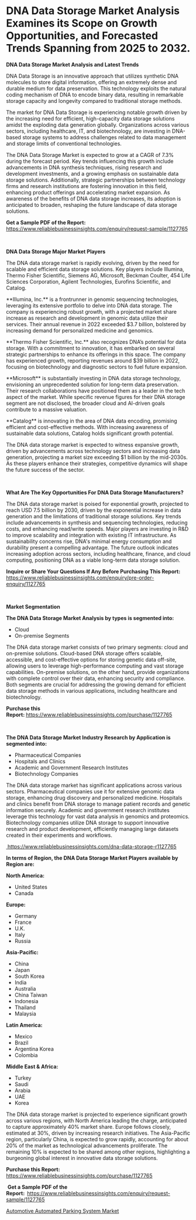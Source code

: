 <p><h1>DNA Data Storage Market Analysis Examines its Scope on Growth Opportunities, and Forecasted Trends Spanning from 2025 to 2032.</h1></p><p><strong>DNA Data Storage Market Analysis and Latest Trends</strong></p>
<p><p>DNA Data Storage is an innovative approach that utilizes synthetic DNA molecules to store digital information, offering an extremely dense and durable medium for data preservation. This technology exploits the natural coding mechanism of DNA to encode binary data, resulting in remarkable storage capacity and longevity compared to traditional storage methods.</p><p>The market for DNA Data Storage is experiencing notable growth driven by the increasing need for efficient, high-capacity data storage solutions amidst the exploding data generation globally. Organizations across various sectors, including healthcare, IT, and biotechnology, are investing in DNA-based storage systems to address challenges related to data management and storage limits of conventional technologies. </p><p>The DNA Data Storage Market is expected to grow at a CAGR of 7.3% during the forecast period. Key trends influencing this growth include advancements in DNA synthesis techniques, rising research and development investments, and a growing emphasis on sustainable data storage solutions. Additionally, strategic partnerships between technology firms and research institutions are fostering innovation in this field, enhancing product offerings and accelerating market expansion. As awareness of the benefits of DNA data storage increases, its adoption is anticipated to broaden, reshaping the future landscape of data storage solutions.</p></p>
<p><strong>Get a Sample PDF of the Report:&nbsp;</strong> <a href="https://www.reliablebusinessinsights.com/enquiry/request-sample/1127765?utm_campaign=3148&utm_medium=2&utm_source=Github&utm_content=ia&utm_term=06032025&utm_id=dna-data-storage">https://www.reliablebusinessinsights.com/enquiry/request-sample/1127765</a></p>
<p>&nbsp;</p>
<p><strong>DNA Data Storage Major Market Players</strong></p>
<p><p>The DNA data storage market is rapidly evolving, driven by the need for scalable and efficient data storage solutions. Key players include Illumina, Thermo Fisher Scientific, Siemens AG, Microsoft, Beckman Coulter, 454 Life Sciences Corporation, Agilent Technologies, Eurofins Scientific, and Catalog.</p><p>**Illumina, Inc.** is a frontrunner in genomic sequencing technologies, leveraging its extensive portfolio to delve into DNA data storage. The company is experiencing robust growth, with a projected market share increase as research and development in genomic data utilize their services. Their annual revenue in 2022 exceeded $3.7 billion, bolstered by increasing demand for personalized medicine and genomics.</p><p>**Thermo Fisher Scientific, Inc.** also recognizes DNA’s potential for data storage. With a commitment to innovation, it has embarked on several strategic partnerships to enhance its offerings in this space. The company has experienced growth, reporting revenues around $39 billion in 2022, focusing on biotechnology and diagnostic sectors to fuel future expansion.</p><p>**Microsoft** is substantially investing in DNA data storage technology, envisioning an unprecedented solution for long-term data preservation. Their research collaborations have positioned them as a leader in the tech aspect of the market. While specific revenue figures for their DNA storage segment are not disclosed, the broader cloud and AI-driven goals contribute to a massive valuation.</p><p>**Catalog** is innovating in the area of DNA data encoding, promising efficient and cost-effective methods. With increasing awareness of sustainable data solutions, Catalog holds significant growth potential.</p><p>The DNA data storage market is expected to witness expansive growth, driven by advancements across technology sectors and increasing data generation, projecting a market size exceeding $1 billion by the mid-2030s. As these players enhance their strategies, competitive dynamics will shape the future success of the sector.</p></p>
<p>&nbsp;</p>
<p><strong>What Are The Key Opportunities For DNA Data Storage Manufacturers?</strong></p>
<p><p>The DNA data storage market is poised for exponential growth, projected to reach USD 7.5 billion by 2030, driven by the exponential increase in data generation and the limitations of traditional storage solutions. Key trends include advancements in synthesis and sequencing technologies, reducing costs, and enhancing read/write speeds. Major players are investing in R&D to improve scalability and integration with existing IT infrastructure. As sustainability concerns rise, DNA's minimal energy consumption and durability present a compelling advantage. The future outlook indicates increasing adoption across sectors, including healthcare, finance, and cloud computing, positioning DNA as a viable long-term data storage solution.</p></p>
<p><strong>Inquire or Share Your Questions If Any Before Purchasing This Report:</strong> <a href="https://www.reliablebusinessinsights.com/enquiry/pre-order-enquiry/1127765?utm_campaign=3148&utm_medium=2&utm_source=Github&utm_content=ia&utm_term=06032025&utm_id=dna-data-storage">https://www.reliablebusinessinsights.com/enquiry/pre-order-enquiry/1127765</a></p>
<p>&nbsp;</p>
<p><strong>Market Segmentation</strong></p>
<p><strong>The DNA Data Storage Market Analysis by types is segmented into:</strong></p>
<p><ul><li>Cloud</li><li>On-premise Segments</li></ul></p>
<p><p>The DNA data storage market consists of two primary segments: cloud and on-premise solutions. Cloud-based DNA storage offers scalable, accessible, and cost-effective options for storing genetic data off-site, allowing users to leverage high-performance computing and vast storage capabilities. On-premise solutions, on the other hand, provide organizations with complete control over their data, enhancing security and compliance. Both segments are crucial for addressing the growing demand for efficient data storage methods in various applications, including healthcare and biotechnology.</p></p>
<p><strong>Purchase this Report:&nbsp;</strong><a href="https://www.reliablebusinessinsights.com/purchase/1127765?utm_campaign=3148&utm_medium=2&utm_source=Github&utm_content=ia&utm_term=06032025&utm_id=dna-data-storage">https://www.reliablebusinessinsights.com/purchase/1127765</a></p>
<p>&nbsp;</p>
<p><strong>The DNA Data Storage Market Industry Research by Application is segmented into:</strong></p>
<p><ul><li>Pharmaceutical Companies</li><li>Hospitals and Clinics</li><li>Academic and Government Research Institutes</li><li>Biotechnology Companies</li></ul></p>
<p><p>The DNA data storage market has significant applications across various sectors. Pharmaceutical companies use it for extensive genomic data storage, enhancing drug discovery and personalized medicine. Hospitals and clinics benefit from DNA storage to manage patient records and genetic information securely. Academic and government research institutes leverage this technology for vast data analysis in genomics and proteomics. Biotechnology companies utilize DNA storage to support innovative research and product development, efficiently managing large datasets created in their experiments and workflows.</p></p>
<p><a href="https://www.reliablebusinessinsights.com/dna-data-storage-r1127765?utm_campaign=3148&utm_medium=2&utm_source=Github&utm_content=ia&utm_term=06032025&utm_id=dna-data-storage">&nbsp;https://www.reliablebusinessinsights.com/dna-data-storage-r1127765</a></p>
<p><strong>In terms of Region, the DNA Data Storage Market Players available by Region are:</strong></p>
<p>
    <p> <strong> North America: </strong>
        <ul>
            <li>United States</li>
            <li>Canada</li>
        </ul>
        </p> 
    <p> <strong> Europe: </strong>
        <ul>
            <li>Germany</li>
            <li>France</li>
            <li>U.K.</li>
            <li>Italy</li>
            <li>Russia</li>
        </ul>
        </p> 
    <p> <strong> Asia-Pacific: </strong>
        <ul>
            <li>China</li>
            <li>Japan</li>
            <li>South Korea</li>
            <li>India</li>
            <li>Australia</li>
            <li>China Taiwan</li>
            <li>Indonesia</li>
            <li>Thailand</li>
            <li>Malaysia</li>
        </ul>
        </p> 
    <p> <strong> Latin America: </strong>
        <ul>
            <li>Mexico</li>
            <li>Brazil</li>
            <li>Argentina Korea</li>
            <li>Colombia</li>
        </ul>
        </p> 
    <p> <strong> Middle East & Africa: </strong>
        <ul>
            <li>Turkey</li>
            <li>Saudi</li>
            <li>Arabia</li>
            <li>UAE</li>
            <li>Korea</li>
        </ul>
    </p>
    </p>
<p><p>The DNA data storage market is projected to experience significant growth across various regions, with North America leading the charge, anticipated to capture approximately 40% market share. Europe follows closely, estimated at 30%, driven by increasing research initiatives. The Asia-Pacific region, particularly China, is expected to grow rapidly, accounting for about 20% of the market as technological advancements proliferate. The remaining 10% is expected to be shared among other regions, highlighting a burgeoning global interest in innovative data storage solutions.</p></p>
<p><strong>Purchase this Report: </strong><a href="https://www.reliablebusinessinsights.com/purchase/1127765?utm_campaign=3148&utm_medium=2&utm_source=Github&utm_content=ia&utm_term=06032025&utm_id=dna-data-storage">https://www.reliablebusinessinsights.com/purchase/1127765</a></p>
<p>&nbsp;<strong>Get a Sample PDF of the Report:&nbsp;&nbsp;</strong><a href="https://www.reliablebusinessinsights.com/enquiry/request-sample/1127765?utm_campaign=3148&utm_medium=2&utm_source=Github&utm_content=ia&utm_term=06032025&utm_id=dna-data-storage">https://www.reliablebusinessinsights.com/enquiry/request-sample/1127765</a></p>
<p><strong></strong></p>
<p><p><a href="https://github.com/voetzeszuh/Market-Research-Report-List-1/blob/main/automotive-automated-parking-system-market.md?utm_campaign=3148&utm_medium=2&utm_source=Github&utm_content=ia&utm_term=06032025&utm_id=dna-data-storage">Automotive Automated Parking System Market</a></p></p>